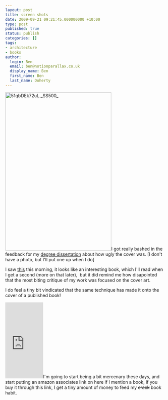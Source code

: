 ```yaml
---
layout: post
title: screen shots
date: 2009-09-21 09:21:45.000000000 +10:00
type: post
published: true
status: publish
categories: []
tags:
- architecture
- books
author:
  login: Ben
  email: ben@notionparallax.co.uk
  display_name: Ben
  first_name: Ben
  last_name: Doherty
---
```

<p><a href="http://www.amazon.co.uk/exec/obidos/ASIN/0195388445/downandoutint-20"><img class="alignright size-full wp-image-232" title="A Better Pencil: Readers, Writers, and the Digitial Revolution" src="{{ site.baseurl }}/assets/51qbDEk72uL._SS500_.jpg" alt="51qbDEk72uL._SS500_" width="336" height="500" /></a>I got really bashed in the feedback for my <a href="http://www.notionparallax.co.uk/wordpress/wp-admin/post-new.php">degree dissertation</a> about how ugly the cover was. [I don't have a photo, but I'll put one up when I do]</p>
<p>I saw <a title="A Better Pencil: Readers, Writers, and the Digitial Revolution" href="http://www.amazon.co.uk/exec/obidos/ASIN/0195388445/downandoutint-20">this</a> this morning, it looks like an interesting book, which I'll read when I get a second (more on that later),  but it did remind me how disapointed that the most biting critique of my work was focused on the cover art.</p>
<p>I do feel a tiny bit vindicated that the same technique has made it onto the cover of a published book!</p>
<p><iframe class="alignright" src="http://rcm-uk.amazon.co.uk/e/cm?lt1=_blank&bc1=FFFFFF&IS2=1&nou=1&bg1=FFFFFF&fc1=000000&lc1=0000FF&t=notioparal-21&o=2&p=8&l=as1&m=amazon&f=ifr&asins=0195388445" style="width:120px;height:240px;" scrolling="no" marginwidth="0" marginheight="0" frameborder="0">
There really should be an iframe here :(
</iframe>I'm going to start being a bit mercenary these days, and start putting an amazon associates link on here if I mention a book, if you buy it through this link, I get a tiny amount of money to feed my <del>crack</del> book habit.</p>
